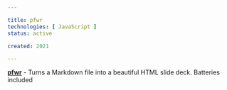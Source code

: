 ```yaml
---

title: pfwr
technologies: [ JavaScript ]
status: active

created: 2021

---
```


__[pfwr](https://github.com/nikku/pfwr)__ - Turns a Markdown file into a beautiful HTML slide deck. Batteries included

